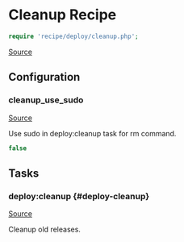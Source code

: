 <!-- DO NOT EDIT THIS FILE! -->
<!-- Instead edit recipe/deploy/cleanup.php -->
<!-- Then run bin/docgen -->

# Cleanup Recipe

```php
require 'recipe/deploy/cleanup.php';
```

[Source](/recipe/deploy/cleanup.php)


## Configuration
### cleanup_use_sudo
[Source](https://github.com/deployphp/deployer/blob/master/recipe/deploy/cleanup.php#L6)

Use sudo in deploy:cleanup task for rm command.

```php title="Default value"
false
```



## Tasks

### deploy\:cleanup {#deploy-cleanup}
[Source](https://github.com/deployphp/deployer/blob/master/recipe/deploy/cleanup.php#L9)

Cleanup old releases.




